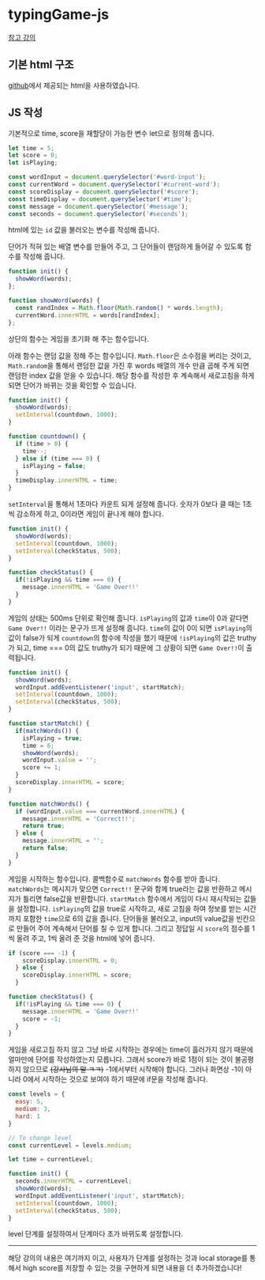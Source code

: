 # typingGame-js

[참고 강의](https://youtu.be/Yw-SYSG-028)

## 기본 html 구조
[github](https://github.com/bradtraversy/wordbeater/blob/master/dist/index.html)에서 제공되는 html을 사용하였습니다.

## JS 작성
기본적으로 time, score을 재할당이 가능한 변수 let으로 정의해 줍니다.
```javascript
let time = 5;
let score = 0;
let isPlaying;
```

```javascript
const wordInput = document.querySelector('#word-input');
const currentWord = document.querySelector('#current-word');
const scoreDisplay = document.querySelector('#score');
const timeDisplay = document.querySelector('#time');
const message = document.querySelector('#message');
const seconds = document.querySelector('#seconds');
```

html에 있는 `id` 값을 불러오는 변수를 작성해 줍니다.

단어가 적혀 있는 배열 변수를 만들어 주고, 그 단어들이 랜덤하게 들어갈 수 있도록 함수를 작성해 줍니다.
```javascript
function init() {
  showWord(words);
};

function showWord(words) {
  const randIndex = Math.floor(Math.random() * words.length);
  currentWord.innerHTML = words[randIndex];
};
```
상단의 함수는 게임을 초기화 해 주는 함수입니다.

아래 함수는 랜덤 값을 정해 주는 함수입니다. `Math.floor`은 소수점을 버리는 것이고, `Math.random`을 통해서 랜덤한 값을 가진 후 words 배열의 개수 만큼 곱해 주게 되면 랜덤한 index 값을 얻을 수 있습니다. 해당 함수를 작성한 후 계속해서 새로고침을 하게 되면 단어가 바뀌는 것을 확인할 수 있습니다.

```javascript
function init() {
  showWord(words);
  setInterval(countdown, 1000);
}

function countdown() {
  if (time > 0) {
    time--;
  } else if (time === 0) {
    isPlaying = false;
  }
  timeDisplay.innerHTML = time;
}
```

`setInterval`을 통해서 1초마다 카운트 되게 설정해 줍니다. 숫자가 0보다 클 때는 1초씩 감소하게 하고, 0이라면 게임이 끝나게 해야 합니다.

```javascript
function init() {
  showWord(words);
  setInterval(countdown, 1000);
  setInterval(checkStatus, 500);
}

function checkStatus() {
  if(!isPlaying && time === 0) {
    message.innerHTML = 'Game Over!!'
  }
}
```

게임의 상태는 500ms 단위로 확인해 줍니다. `isPlaying`의 값과 `time`이 0과 같다면 `Game Over!!` 이라는 문구가 뜨게 설정해 줍니다. `time`의 값이 0이 되면 `isPlaying`의 값이 false가 되게 `countdown`의 함수에 작성을 했기 때문에 `!isPlaying`의 값은 truthy가 되고, time === 0의 값도 truthy가 되기 때문에 그 상황이 되면 `Game Over!!`이 출력됩니다.

```javascript
function init() {
  showWord(words);
  wordInput.addEventListener('input', startMatch);
  setInterval(countdown, 1000);
  setInterval(checkStatus, 500);
}

function startMatch() {
  if(matchWords()) {
    isPlaying = true;
    time = 6;
    showWord(words);
    wordInput.value = '';
    score += 1;
  }
  scoreDisplay.innerHTML = score;
}

function matchWords() {
  if (wordInput.value === currentWord.innerHTML) {
    message.innerHTML = 'Correct!!';
    return true;
  } else {
    message.innerHTML = '';
    return false;
  }
}
```

게임을 시작하는 함수입니다. 콜백함수로 `matchWords` 함수를 받아 줍니다. `matchWords`는 메시지가 맞으면 `Correct!!` 문구와 함께 true라는 값을 반환하고 메시지가 틀리면 false값을 반환합니다. `startMatch` 함수에서 게임이 다시 재시작되는 값들을 설정합니다. `isPlaying`의 값을 true로 시작하고, 새로 고침을 하여 정보를 받는 시간까지 포함한 `time`으로 6의 값을 줍니다. 단어들을 불러오고, input의 value값을 빈칸으로 만들어 주어 계속해서 단어를 칠 수 있게 합니다. 그리고 정답일 시 `score`의 점수를 1씩 올려 주고, 1씩 올려 준 것을 html에 넣어 줍니다.

```javascript
if (score === -1) {
    scoreDisplay.innerHTML = 0;
  } else {
    scoreDisplay.innerHTML = score;
  }

function checkStatus() {
  if(!isPlaying && time === 0) {
    message.innerHTML = 'Game Over!!'
    score = -1;
  }
}
```

게임을 새로고침 하지 않고 그냥 바로 시작하는 경우에는 time이 흘러가지 않기 때문에 얼마만에 단어를 작성하였는지 모릅니다. 그래서 score가 바로 1점이 되는 것이 불공평하지 않으므로 ~~(강사님의 말 ㅋㅋ)~~ -1에서부터 시작해야 합니다. 그러나 화면상 -1이 아니라 0에서 시작하는 것으로 보여야 하기 때문에 if문을 작성해 줍니다.

```javascript
const levels = {
  easy: 5,
  medium: 3,
  hard: 1
}

// To change level
const currentLevel = levels.medium;

let time = currentLevel;

function init() {
  seconds.innerHTML = currentLevel;
  showWord(words);
  wordInput.addEventListener('input', startMatch);
  setInterval(countdown, 1000);
  setInterval(checkStatus, 500);
}
```

level 단계를 설정하여서 단계마다 초가 바뀌도록 설정합니다.<br>

---
해당 강의의 내용은 여기까지 이고, 사용자가 단계를 설정하는 것과 local storage를 통해서 high score를 저장할 수 있는 것을 구현하게 되면 내용을 더 추가하겠습니다!